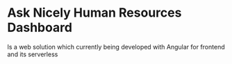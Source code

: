# Ask Nicely Human Resources Dashboard

Is a web solution which currently being developed with Angular for frontend and its serverless


